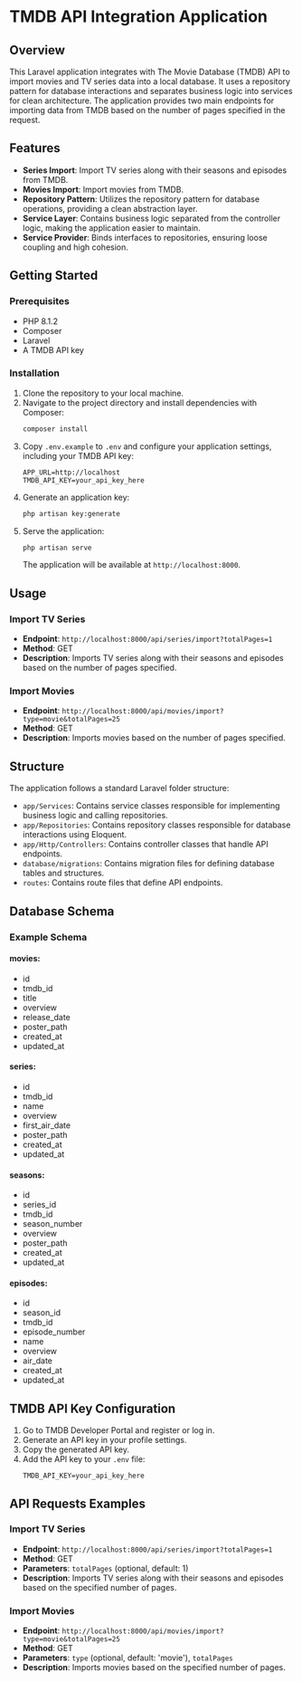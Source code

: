 # TMDB API Integration Application

## Overview

This Laravel application integrates with The Movie Database (TMDB) API to import movies and TV series data into a local database. It uses a repository pattern for database interactions and separates business logic into services for clean architecture. The application provides two main endpoints for importing data from TMDB based on the number of pages specified in the request.

## Features

- **Series Import**: Import TV series along with their seasons and episodes from TMDB.
- **Movies Import**: Import movies from TMDB.
- **Repository Pattern**: Utilizes the repository pattern for database operations, providing a clean abstraction layer.
- **Service Layer**: Contains business logic separated from the controller logic, making the application easier to maintain.
- **Service Provider**: Binds interfaces to repositories, ensuring loose coupling and high cohesion.

## Getting Started

### Prerequisites

- PHP 8.1.2
- Composer
- Laravel
- A TMDB API key

### Installation

1. Clone the repository to your local machine.
2. Navigate to the project directory and install dependencies with Composer:
    ```sh
    composer install
    ```
3. Copy `.env.example` to `.env` and configure your application settings, including your TMDB API key:
    ```plaintext
    APP_URL=http://localhost
    TMDB_API_KEY=your_api_key_here
    ```
4. Generate an application key:
    ```sh
    php artisan key:generate
    ```
5. Serve the application:
    ```sh
    php artisan serve
    ```
    The application will be available at `http://localhost:8000`.

## Usage

### Import TV Series

- **Endpoint**: `http://localhost:8000/api/series/import?totalPages=1`
- **Method**: GET
- **Description**: Imports TV series along with their seasons and episodes based on the number of pages specified.

### Import Movies

- **Endpoint**: `http://localhost:8000/api/movies/import?type=movie&totalPages=25`
- **Method**: GET
- **Description**: Imports movies based on the number of pages specified.

## Structure

The application follows a standard Laravel folder structure:

- `app/Services`: Contains service classes responsible for implementing business logic and calling repositories.
- `app/Repositories`: Contains repository classes responsible for database interactions using Eloquent.
- `app/Http/Controllers`: Contains controller classes that handle API endpoints.
- `database/migrations`: Contains migration files for defining database tables and structures.
- `routes`: Contains route files that define API endpoints.

## Database Schema

### Example Schema

#### movies:

- id
- tmdb_id
- title
- overview
- release_date
- poster_path
- created_at
- updated_at

#### series:

- id
- tmdb_id
- name
- overview
- first_air_date
- poster_path
- created_at
- updated_at

#### seasons:

- id
- series_id
- tmdb_id
- season_number
- overview
- poster_path
- created_at
- updated_at

#### episodes:

- id
- season_id
- tmdb_id
- episode_number
- name
- overview
- air_date
- created_at
- updated_at


## TMDB API Key Configuration

1. Go to TMDB Developer Portal and register or log in.
2. Generate an API key in your profile settings.
3. Copy the generated API key.
4. Add the API key to your `.env` file:
    ```plaintext
    TMDB_API_KEY=your_api_key_here
    ```

## API Requests Examples

### Import TV Series

- **Endpoint**: `http://localhost:8000/api/series/import?totalPages=1`
- **Method**: GET
- **Parameters**: `totalPages` (optional, default: 1)
- **Description**: Imports TV series along with their seasons and episodes based on the specified number of pages.

### Import Movies

- **Endpoint**: `http://localhost:8000/api/movies/import?type=movie&totalPages=25`
- **Method**: GET
- **Parameters**: `type` (optional, default: 'movie'), `totalPages`
- **Description**: Imports movies based on the specified number of pages.
